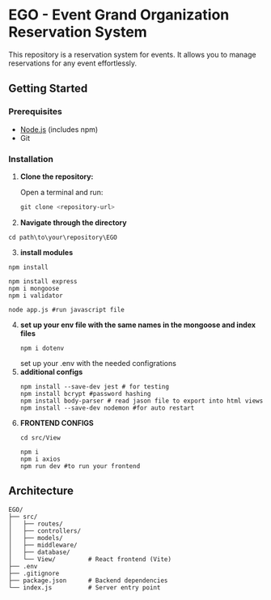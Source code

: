 # EGO - Event Grand Organization Reservation System

This repository is a reservation system for events. It allows you to manage reservations for any event effortlessly.

## Getting Started

### Prerequisites

- [Node.js](https://nodejs.org/) (includes npm)
- Git

### Installation

1. **Clone the repository:**

   Open a terminal and run:

   ```powershell
   git clone <repository-url>

   ```

2. **Navigate through the directory**

```
cd path\to\your\repository\EGO
```

3. **install modules**

```
npm install

npm install express
npm i mongoose
npm i validator

node app.js #run javascript file
```

4. **set up your env file with the same names in the mongoose and index files**
   ```
   npm i dotenv
   ```
   set up your .env with the needed configrations
5. **additional configs**
   ```
   npm install --save-dev jest # for testing
   npm install bcrypt #password hashing
   npm install body-parser # read jason file to export into html views
   npm install --save-dev nodemon #for auto restart
   ```
6. **FRONTEND CONFIGS**
   ```
   cd src/View
   ```
   ```
   npm i
   npm i axios
   npm run dev #to run your frontend
   ```
 
## Architecture
```
EGO/
├── src/
│   ├── routes/
│   ├── controllers/
│   ├── models/
│   ├── middleware/
│   ├── database/
│   └── View/         # React frontend (Vite)
├── .env
├── .gitignore
├── package.json      # Backend dependencies
└── index.js          # Server entry point
```
